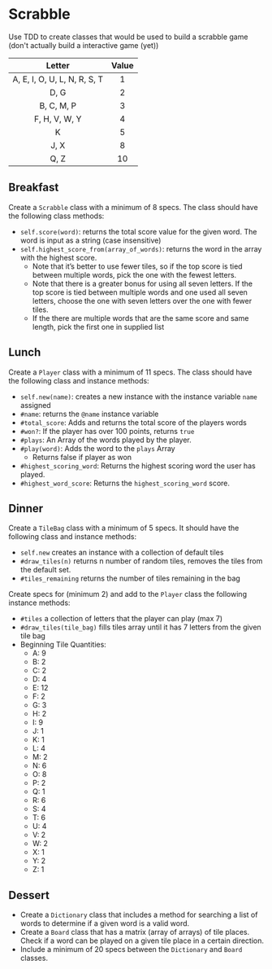 # Scrabble

Use TDD to create classes that would be used to build a scrabble game (don't actually build a interactive game (yet))

|Letter                        | Value|
|:----------------------------:|:----:|
|A, E, I, O, U, L, N, R, S, T  |   1  |
|D, G                          |   2  |
|B, C, M, P                    |   3  |
|F, H, V, W, Y                 |   4  |
|K                             |   5  |
|J, X                          |   8  |
|Q, Z                          |   10 |

## Breakfast

Create a `Scrabble` class with a minimum of 8 specs. The class should have the following class methods:

- `self.score(word)`: returns the total score value for the given word. The word is input as a string (case insensitive)
- `self.highest_score_from(array_of_words)`: returns the word in the array with the highest score.
    - Note that it’s better to use fewer tiles, so if the top score is tied between multiple words, pick the one with the fewest letters.
    - Note that there is a greater bonus for using all seven letters. If the top score is tied between multiple words and one used all seven letters, choose the one with seven letters over the one with fewer tiles.
    - If the there are multiple words that are the same score and same length, pick the first one in supplied list

## Lunch

Create a `Player` class with a minimum of 11 specs. The class should have the following class and instance methods:

- `self.new(name)`: creates a new instance with the instance variable `name` assigned
- `#name`: returns the `@name` instance variable
- `#total_score`: Adds and returns the total score of the players words
- `#won?`: If the player has over 100 points, returns `true`
- `#plays`: An Array of the words played by the player.
- `#play(word)`: Adds the word to the `plays` Array
    - Returns false if player as won
- `#highest_scoring_word`: Returns the highest scoring word the user has played.
- `#highest_word_score`: Returns the `highest_scoring_word` score.


## Dinner

Create a `TileBag` class with a minimum of 5 specs. It should have the following class and instance methods:

- `self.new` creates an instance with a collection of default tiles
- `#draw_tiles(n)` returns n number of random tiles, removes the tiles from the default set.
- `#tiles_remaining` returns the number of tiles remaining in the bag

Create specs for (minimum 2) and add to the `Player` class the following instance methods:

- `#tiles` a collection of letters that the player can play (max 7)
- `#draw_tiles(tile_bag)` fills tiles array until it has 7 letters from the given tile bag
- Beginning Tile Quantities:
  - A: 9
  - B: 2
  - C: 2
  - D: 4
  - E: 12
  - F: 2
  - G: 3
  - H: 2
  - I: 9
  - J: 1
  - K: 1
  - L: 4
  - M: 2
  - N: 6
  - O: 8
  - P: 2
  - Q: 1
  - R: 6
  - S: 4
  - T: 6
  - U: 4
  - V: 2
  - W: 2
  - X: 1
  - Y: 2
  - Z: 1

## Dessert

- Create a `Dictionary` class that includes a method for searching a list of words to determine if a given word is a valid word.
- Create a `Board` class that has a matrix (array of arrays) of tile places. Check if a word can be played on a given tile place in a certain direction.
- Include a minimum of 20 specs between the `Dictionary` and `Board` classes.
